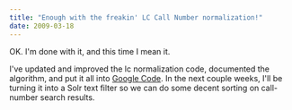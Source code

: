 ```yaml
---
title: "Enough with the freakin' LC Call Number normalization!"
date: 2009-03-18
---
```


OK. I'm done with it, and this time I mean it.

I've updated and improved the lc normalization code, documented the algorithm, and put it all into <a title="Google Code Repository for LC Normalization algorithm and code" href="http://code.google.com/p/library-callnumber-lc/">Google Code</a>. In the next couple weeks, I'll be turning it into a Solr text filter so we can do some decent sorting on call-number search results.
